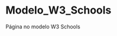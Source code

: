 # Modelo_W3_Schools
Página no modelo W3 Schools 

<!-- https://www.w3schools.com/w3css/w3css_templates.asp -->
